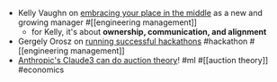 - Kelly Vaughn on [embracing your place in the middle](https://www.engineeringleadership.xyz/p/embracing-your-spot-in-the-middle) as a new and growing manager #[[engineering management]]
	- for Kelly, it's about **ownership, communication, and alignment**
- Gergely Orosz on [running successful hackathons](https://newsletter.pragmaticengineer.com/p/hackathons) #hackathon #[[engineering management]]
- [Anthropic's Claude3 can do auction theory](https://twitter.com/johnjhorton/status/1764768065185571094)! #ml #[[auction theory]] #economics